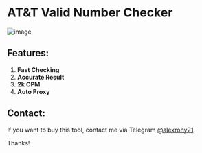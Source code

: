 # AT&T Valid Number Checker

![image](https://raw.githubusercontent.com/alexrony21/ATT-Phone-Number-Validator/refs/heads/main/ATT_Wireless_Phone_Number_Validator.png)

## Features:
1. **Fast Checking**
2. **Accurate Result**
3. **2k CPM**
4. **Auto Proxy**

## Contact:
If you want to buy this tool, contact me via Telegram [@alexrony21](https://t.me/alexrony21).

Thanks!

